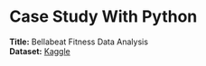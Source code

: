 # Case Study With Python

**Title:** Bellabeat Fitness Data Analysis <br>
**Dataset:** [Kaggle](https://www.kaggle.com/datasets/arashnic/fitbit)
